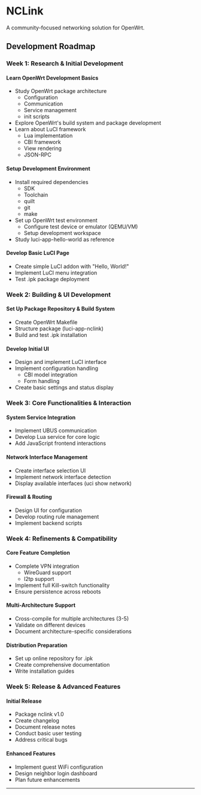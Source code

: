 # NCLink

A community-focused networking solution for OpenWrt.

## Development Roadmap

### Week 1: Research & Initial Development

#### Learn OpenWrt Development Basics
- Study OpenWrt package architecture
  - Configuration   
  - Communication
  - Service management
  - init scripts
- Explore OpenWrt's build system and package development
- Learn about LuCI framework
  - Lua implementation
  - CBI framework
  - View rendering
  - JSON-RPC

#### Setup Development Environment
- Install required dependencies
  - SDK
  - Toolchain
  - quilt
  - git
  - make
- Set up OpenWrt test environment
  - Configure test device or emulator (QEMU/VM)
  - Setup development workspace
- Study luci-app-hello-world as reference

#### Develop Basic LuCI Page
- Create simple LuCI addon with "Hello, World!"
- Implement LuCI menu integration
- Test .ipk package deployment

### Week 2: Building & UI Development

#### Set Up Package Repository & Build System
- Create OpenWrt Makefile
- Structure package (luci-app-nclink)
- Build and test .ipk installation

#### Develop Initial UI
- Design and implement LuCI interface
- Implement configuration handling
  - CBI model integration
  - Form handling
- Create basic settings and status display

### Week 3: Core Functionalities & Interaction

#### System Service Integration
- Implement UBUS communication
- Develop Lua service for core logic
- Add JavaScript frontend interactions

#### Network Interface Management
- Create interface selection UI
- Implement network interface detection
- Display available interfaces (uci show network)

#### Firewall & Routing
- Design UI for configuration
- Develop routing rule management
- Implement backend scripts

### Week 4: Refinements & Compatibility

#### Core Feature Completion
- Complete VPN integration
  - WireGuard support
  - l2tp support
- Implement full Kill-switch functionality
- Ensure persistence across reboots

#### Multi-Architecture Support
- Cross-compile for multiple architectures (3-5)
- Validate on different devices
- Document architecture-specific considerations

#### Distribution Preparation
- Set up online repository for .ipk
- Create comprehensive documentation
- Write installation guides

### Week 5: Release & Advanced Features

#### Initial Release
- Package nclink v1.0
- Create changelog
- Document release notes
- Conduct basic user testing
- Address critical bugs

#### Enhanced Features
- Implement guest WiFi configuration
- Design neighbor login dashboard
- Plan future enhancements

---
